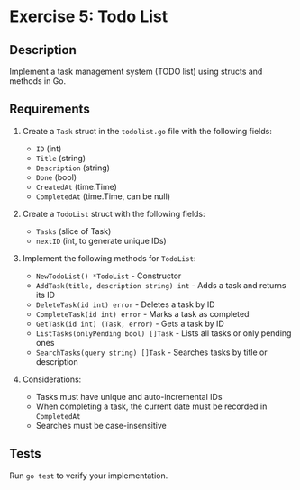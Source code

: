 # Exercise 5: Todo List

## Description
Implement a task management system (TODO list) using structs and methods in Go.

## Requirements
1. Create a `Task` struct in the `todolist.go` file with the following fields:
   - `ID` (int)
   - `Title` (string)
   - `Description` (string)
   - `Done` (bool)
   - `CreatedAt` (time.Time)
   - `CompletedAt` (time.Time, can be null)

2. Create a `TodoList` struct with the following fields:
   - `Tasks` (slice of Task)
   - `nextID` (int, to generate unique IDs)

3. Implement the following methods for `TodoList`:
   - `NewTodoList() *TodoList` - Constructor
   - `AddTask(title, description string) int` - Adds a task and returns its ID
   - `DeleteTask(id int) error` - Deletes a task by ID
   - `CompleteTask(id int) error` - Marks a task as completed
   - `GetTask(id int) (Task, error)` - Gets a task by ID
   - `ListTasks(onlyPending bool) []Task` - Lists all tasks or only pending ones
   - `SearchTasks(query string) []Task` - Searches tasks by title or description

4. Considerations:
   - Tasks must have unique and auto-incremental IDs
   - When completing a task, the current date must be recorded in `CompletedAt`
   - Searches must be case-insensitive

## Tests
Run `go test` to verify your implementation.